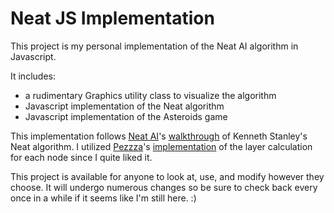 # Neat JS Implementation
This project is my personal implementation of the Neat AI algorithm in Javascript.

It includes:
- a rudimentary Graphics utility class to visualize the algorithm
- Javascript implementation of the Neat algorithm
- Javascript implementation of the Asteroids game

This implementation follows [Neat AI](https://www.youtube.com/@neatai6702)'s [walkthrough](https://www.youtube.com/watch?v=3nbvrrdymF0&list=PLnICFpQDyZRFqjdtcTjshOb1IJqns6h6w) of Kenneth Stanley's Neat algorithm. I utilized [Pezzza](https://www.youtube.com/@PezzzasWork)'s [implementation](https://www.youtube.com/watch?v=EvV5Qtp_fYg&t=106s) of the layer calculation for each node since I quite liked it.

This project is available for anyone to look at, use, and modify however they choose. It will undergo numerous changes so be sure to check back every once in a while if it seems like I'm still here. :)
